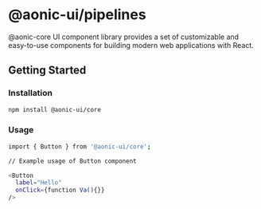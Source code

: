 # @aonic-ui/pipelines

@aonic-core UI component library provides a set of customizable and easy-to-use components for building modern web applications with React.

## Getting Started

### Installation

```bash
npm install @aonic-ui/core
```

### Usage

```bash
import { Button } from '@aonic-ui/core';

// Example usage of Button component

<Button
  label="Hello"
  onClick={function Va(){}}
/>
```
